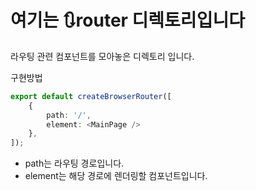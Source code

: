 # 여기는 🔃router 디렉토리입니다

라우팅 관련 컴포넌트를 모아놓은 디렉토리 입니다.

구현방법

```ts
export default createBrowserRouter([
	{
        path: '/',
        element: <MainPage />
    },
]);
```

- path는 라우팅 경로입니다.
- element는 해당 경로에 렌더링할 컴포넌트입니다.
